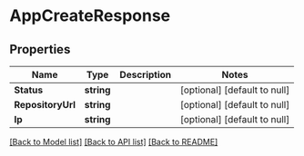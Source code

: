 # AppCreateResponse

## Properties
Name | Type | Description | Notes
------------ | ------------- | ------------- | -------------
**Status** | **string** |  | [optional] [default to null]
**RepositoryUrl** | **string** |  | [optional] [default to null]
**Ip** | **string** |  | [optional] [default to null]

[[Back to Model list]](../README.md#documentation-for-models) [[Back to API list]](../README.md#documentation-for-api-endpoints) [[Back to README]](../README.md)


